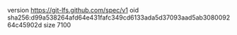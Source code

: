 version https://git-lfs.github.com/spec/v1
oid sha256:d99a538264afd64e431fafc349cd6133ada5d37093aad5ab308009264c45902d
size 7100
